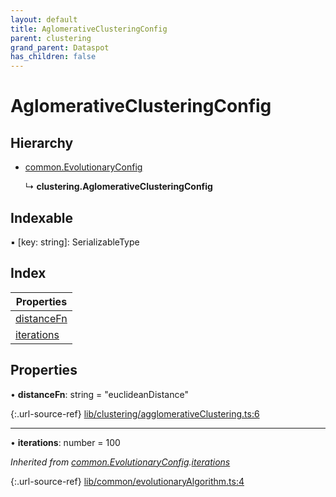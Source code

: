 ```yaml
---
layout: default
title: AglomerativeClusteringConfig
parent: clustering
grand_parent: Dataspot
has_children: false
---
```


# AglomerativeClusteringConfig

## Hierarchy

* [common.EvolutionaryConfig](/docs/classes/common_evolutionaryconfig)

  ↳ **clustering.AglomerativeClusteringConfig**

## Indexable

▪ [key: string]: SerializableType

## Index

| Properties |
|-----------|
| [distanceFn](#distancefn) |
| [iterations](#iterations) |

## Properties

•  **distanceFn**: string = "euclideanDistance"

{:.url-source-ref}
[lib/clustering/agglomerativeClustering.ts:6](https://github.com/ascentcore/dataspot/blob/b02167c/lib/clustering/agglomerativeClustering.ts#L6)

___

•  **iterations**: number = 100

*Inherited from [common.EvolutionaryConfig](/docs/classes/common_evolutionaryconfig).[iterations](/docs/classes/common_evolutionaryconfig#iterations)*

{:.url-source-ref}
[lib/common/evolutionaryAlgorithm.ts:4](https://github.com/ascentcore/dataspot/blob/b02167c/lib/common/evolutionaryAlgorithm.ts#L4)
